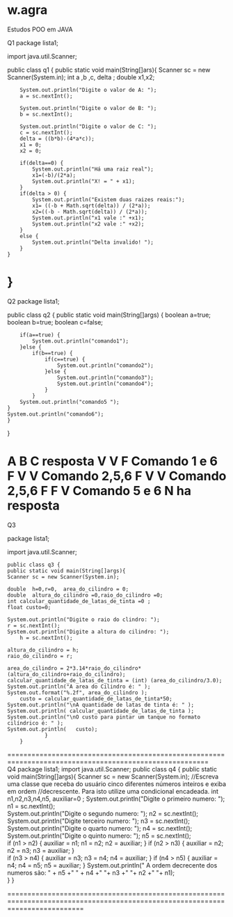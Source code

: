 # w.agra
Estudos POO em JAVA

Q1
package lista1;

import java.util.Scanner;

public class q1 {
	public static void main(String[]ars){
		Scanner sc = new Scanner(System.in);
		int a ,b ,c, delta ;
		double x1,x2;
						
		System.out.println("Digite o valor de A: ");
		a = sc.nextInt();
		
		System.out.println("Digite o valor de B: ");
		b = sc.nextInt();
		
		System.out.println("Digite o valor de C: ");
		c = sc.nextInt();
		delta = ((b*b)-(4*a*c));
		x1 = 0;
		x2 = 0;		
		
		if(delta==0) {
			System.out.println("Há uma raiz real");
			x1=(-b)/(2*a);
			System.out.println("X! = " + x1);
		}
		if(delta > 0) {
			System.out.println("Existem duas raizes reais:");
			x1= ((-b + Math.sqrt(delta)) / (2*a));
			x2=((-b - Math.sqrt(delta)) / (2*a));
			System.out.println("x1 vale :" +x1);
			System.out.println("x2 vale :" +x2);
		} 
		else {
			System.out.println("Delta invalido! ");
		}
	}
}
==============================================================================

Q2
package lista1;

public class q2 {
	public static void main(String[]args) {
		boolean a=true;
		boolean b=true;
		boolean c=false;
		
		if(a==true) {
			System.out.println("comando1");
		}else {
			if(b==true) {
				if(c==true) {
					System.out.println("comando2");
				}else {
					System.out.println("comando3");
					System.out.println("comando4");
				}
			}
		System.out.println("comando5 "); 
	}
	System.out.println("comando6");
	}
}

A
B
C
resposta
V
V
F
Comando 1 e 6
F
V
V
Comando 2,5,6
F
V
V
Comando 2,5,6
F
F
V
Comando 5 e 6
N ha resposta
================================================================================

Q3

package lista1;

import java.util.Scanner;


	public class q3 {
	public static void main(String[]args){
	Scanner sc = new Scanner(System.in);
    
	double  h=0,r=0,  area_do_cilindro = 0;
	double  altura_do_cilindro =0,raio_do_cilindro =0;	 
	int calcular_quantidade_de_latas_de_tinta =0 ;	
	float custo=0;
		
	System.out.println("Digite o raio do clindro: ");
	r = sc.nextInt();
	System.out.println("Digite a altura do cilindro: ");
    	h = sc.nextInt();
	
	altura_do_cilindro = h;
	raio_do_cilindro = r;
	
	area_do_cilindro = 2*3.14*raio_do_cilindro*(altura_do_cilindro+raio_do_cilindro);
	calcular_quantidade_de_latas_de_tinta = (int) (area_do_cilindro/3.0);		
	System.out.println("A area do Cilindro é: " );
	System.out.format("%.2f", area_do_cilindro );	
		custo = calcular_quantidade_de_latas_de_tinta*50;		
	System.out.println("\nA quantidade de latas de tinta é: " );
	System.out.println( calcular_quantidade_de_latas_de_tinta );	
	System.out.println("\nO custo para pintar um tanque no formato cilíndrico é: " );
	System.out.println(   custo);
	  			}
		}
========================================================================================================	
Q4
package lista1;
import java.util.Scanner;
public class q4 {
public static void main(String[]args){
Scanner sc = new Scanner(System.in);
//Escreva uma classe que receba do usuário cinco diferentes números inteiros e exiba em ordem
//decrescente. Para isto utilize uma condicional encadeada.	
int n1,n2,n3,n4,n5, auxiliar=0 ;
		System.out.println("Digite o primeiro numero: ");
		n1 = sc.nextInt();		
		System.out.println("Digite o segundo numero: ");
		n2 = sc.nextInt();		
		System.out.println("Digite terceiro numero: ");
		n3 = sc.nextInt();		
		System.out.println("Digite o quarto numero: ");
		n4 = sc.nextInt();		
		System.out.println("Digite o quinto numero: ");
		n5 = sc.nextInt();		
		if (n1 > n2) {
            auxiliar = n1;
            n1 = n2;
            n2 = auxiliar;
        }
        if (n2 > n3) {
            auxiliar = n2;
            n2 = n3;
            n3 = auxiliar;
        }              
        if (n3 > n4) {
            auxiliar = n3;
            n3 = n4;
            n4 = auxiliar;
        }
        if (n4 > n5) {
            auxiliar = n4;
            n4 = n5;
            n5 = auxiliar;
        }
		System.out.println(" A ordem decrecente dos numeros são: "  + n5 +" " + n4 +" "+ n3 +" "+ n2 +" "+ n1);				
}
}

===============================================================================================================================

	

